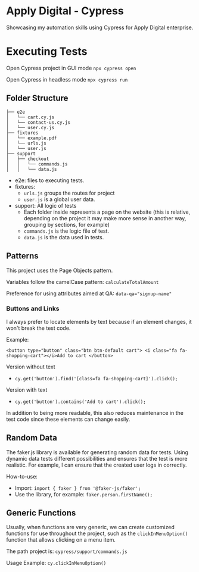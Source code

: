 # Apply Digital - Cypress
Showcasing my automation skills using Cypress for Apply Digital enterprise.

# Executing Tests

Open Cypress project in GUI mode
``npx cypress open``

Open Cypress in headless mode
``npx cypress run``

## Folder Structure
```
├── e2e
│   └── cart.cy.js
│   └── contact-us.cy.js
│   └── user.cy.js
├── fixtures
│   └── example.pdf
│   └── urls.js
│   └── user.js
├── support
│   ├── checkout
│   │   └── commands.js
│   │   └── data.js

```
- e2e: files to executing tests.
- fixtures: 
    - ``urls.js`` groups the routes for project
    - ``user.js`` is a global user data.  
- support: All logic of tests
    -  Each folder inside represents a page on the website (this is relative, depending on the project it may make more sense in another way, grouping by sections, for example)
    -  ``commands.js`` is the logic file of test.
    -  ``data.js`` is the data used in tests.

## Patterns
This project uses the Page Objects pattern.

Variables follow the camelCase pattern: ``calculateTotalAmount``

Preference for using attributes aimed at QA: ``data-qa="signup-name"``

### Buttons and Links
I always prefer to locate elements by text because if an element changes, it won't break the test code.

Example:

``<button type="button" class="btn btn-default cart">
    <i class="fa fa-shopping-cart"></i>Add to cart
</button>``

Version without text
- ``cy.get('button').find('[class=fa fa-shopping-cart]').click();``

Version with text
- ``cy.get('button').contains('Add to cart').click();``

In addition to being more readable, this also reduces maintenance in the test code since these elements can change easily.

## Random Data
The faker.js library is available for generating random data for tests. Using dynamic data tests different possibilities and ensures that the test is more realistic. For example, I can ensure that the created user logs in correctly.

How-to-use:
- Import: ``import { faker } from '@faker-js/faker';``
- Use the library, for example: ``faker.person.firstName();``

## Generic Functions
Usually, when functions are very generic, we can create customized functions for use throughout the project, such as the ``clickInMenuOption()`` function that allows clicking on a menu item.

The path project is: ``cypress/support/commands.js``

Usage Example: ``cy.clickInMenuOption()``
